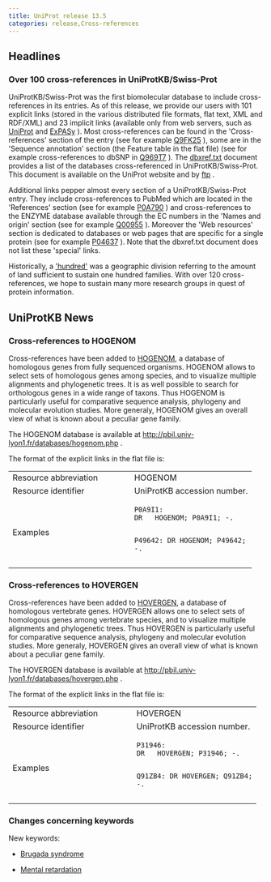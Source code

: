 ```yaml
---
title: UniProt release 13.5
categories: release,Cross-references
---
```


## Headlines

### Over 100 cross-references in UniProtKB/Swiss-Prot

UniProtKB/Swiss-Prot was the first biomolecular database to include cross- references in its entries. As of this release, we provide our users with 101 explicit links (stored in the various distributed file formats, flat text, XML and RDF/XML) and 23 implicit links (available only from web servers, such as [UniProt](http://www.uniprot.org/) and [ExPASy](http://www.expasy.org/) ). Most cross-references can be found in the 'Cross-references' section of the entry (see for example [Q9FK25](http://www.uniprot.org/uniprot/Q9FK25#section_x-ref) ), some are in the 'Sequence annotation' section (the Feature table in the flat file) (see for example cross-references to dbSNP in [Q969T7](http://www.uniprot.org/uniprot/Q969T7#section_features) ). The [dbxref.txt](http://www.uniprot.org/docs/dbxref) document provides a list of the databases cross-referenced in UniProtKB/Swiss-Prot. This document is available on the UniProt website and by [ftp](ftp://ftp.uniprot.org/pub/databases/uniprot/knowledgebase/docs/dbxref.txt) .

Additional links pepper almost every section of a UniProtKB/Swiss-Prot entry. They include cross-references to PubMed which are located in the 'References' section (see for example [P0A790](http://www.uniprot.org/uniprot/P0A790#section_ref) ) and cross-references to the ENZYME database available through the EC numbers in the 'Names and origin' section (see for example [Q00955](http://www.uniprot.org/uniprot/Q00955#section_name) ). Moreover the 'Web resources' section is dedicated to databases or web pages that are specific for a single protein (see for example [P04637](http://www.uniprot.org/uniprot/P04637#section_web) ). Note that the dbxref.txt document does not list these 'special' links.

Historically, a ['hundred'](http://en.wikipedia.org/wiki/Hundred_%28division%29) was a geographic division referring to the amount of land sufficient to sustain one hundred families. With over 120 cross-references, we hope to sustain many more research groups in quest of protein information.

## UniProtKB News

### Cross-references to HOGENOM

Cross-references have been added to [HOGENOM](http://pbil.univ-lyon1.fr/databases/hogenom.php), a database of homologous genes from fully sequenced organisms. HOGENOM allows to select sets of homologous genes among species, and to visualize multiple alignments and phylogenetic trees. It is as well possible to search for orthologous genes in a wide range of taxons. Thus HOGENOM is particularly useful for comparative sequence analysis, phylogeny and molecular evolution studies. More generaly, HOGENOM gives an overall view of what is known about a peculiar gene family.

The HOGENOM database is available at <http://pbil.univ-lyon1.fr/databases/hogenom.php> .

The format of the explicit links in the flat file is:

<table><colgroup><col style="width: 50%" /><col style="width: 50%" /></colgroup><tbody><tr class="odd"><td>Resource abbreviation</td><td>HOGENOM</td></tr><tr class="even"><td>Resource identifier</td><td>UniProtKB accession number.</td></tr><tr class="odd"><td>Examples</td><td><pre><code>P0A9I1:
DR   HOGENOM; P0A9I1; -.

P49642:
DR   HOGENOM; P49642; -.</code></pre></td></tr></tbody></table>

### Cross-references to HOVERGEN

Cross-references have been added to [HOVERGEN](http://pbil.univ-lyon1.fr/databases/hovergen.php), a database of homologous vertebrate genes. HOVERGEN allows one to select sets of homologous genes among vertebrate species, and to visualize multiple alignments and phylogenetic trees. Thus HOVERGEN is particularly useful for comparative sequence analysis, phylogeny and molecular evolution studies. More generaly, HOVERGEN gives an overall view of what is known about a peculiar gene family.

The HOVERGEN database is available at <http://pbil.univ-lyon1.fr/databases/hovergen.php> .

The format of the explicit links in the flat file is:

<table><colgroup><col style="width: 50%" /><col style="width: 50%" /></colgroup><tbody><tr class="odd"><td>Resource abbreviation</td><td>HOVERGEN</td></tr><tr class="even"><td>Resource identifier</td><td>UniProtKB accession number.</td></tr><tr class="odd"><td>Examples</td><td><pre><code>P31946:
DR   HOVERGEN; P31946; -.

Q91ZB4:
DR   HOVERGEN; Q91ZB4; -.</code></pre></td></tr></tbody></table>

### Changes concerning keywords

New keywords:

-   [Brugada syndrome](http://www.uniprot.org/keywords/KW-0992)

<!-- -->

-   [Mental retardation](http://www.uniprot.org/keywords/KW-0991)

